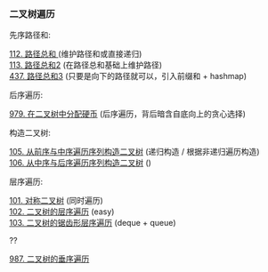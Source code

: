 ### 二叉树遍历

先序路径和:

<div class="outerlink">
<a href="../_leetcode/112.html">112. 路径总和 </a> (维护路径和或直接递归) <br>
<a href="../_leetcode/113.html">113. 路径总和2</a> (在路径总和基础上维护路径) <br>
<a href="../_leetcode/437.html">437. 路径总和3</a> (只要是向下的路径就可以，引入前缀和 + hashmap)<br>
</div>

后序遍历:

<div class="outerlink">
<a href="../_leetcode/979.html">979. 在二叉树中分配硬币</a> (后序遍历，背后暗含自底向上的贪心选择)<br>
</div>

构造二叉树:

<div class="outerlink">
<a href="../../_leetcode/105/">105. 从前序与中序遍历序列构造二叉树</a> (递归构造 / 根据非递归遍历构造) <br>
<a href="../../_leetcode/106/">106. 从中序与后序遍历序列构造二叉树</a> () <br>
</div>

层序遍历:

<div class="outerlink">
<a href="../../_leetcode/101/">101. 对称二叉树</a> (同时遍历) <br>
<a href="../../_leetcode/102/">102. 二叉树的层序遍历</a> (easy) <br>
<a href="../../_leetcode/103/">103. 二叉树的锯齿形层序遍历</a> (deque + queue) <br>
</div>

??

<div class="outerlink">
<a href="../_leetcode/987/">987. 二叉树的垂序遍历</a>
</div>
